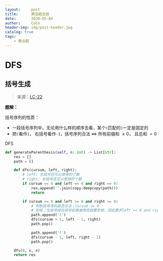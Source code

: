 ```yaml
---
layout:     post
title:      算法题总结
date:       2020-05-04
author:     CoCo
header-img: img/post-header.jpg
catalog: true
tags:
    - 算法题
---
```


<head>
    <script src="https://cdn.mathjax.org/mathjax/latest/MathJax.js?config=TeX-AMS-MML_HTMLorMML" type="text/javascript"></script>
    <script type="text/x-mathjax-config">
        MathJax.Hub.Config({
            tex2jax: {
            skipTags: ['script', 'noscript', 'style', 'textarea', 'pre'],
            inlineMath: [['$','$']]
            }
        });
    </script>
</head>

# DFS
## 括号生成 
> 来源：[LC-22](https://leetcode-cn.com/problems/generate-parentheses/)

**题解：**

括号序列的性质：
* 一段括号序列中，无论用什么样的顺序去看，某个`(`匹配的`)`一定是固定的
* 把`(`看作`1`， 右括号看作`-1`，括号序列合法 $\Leftrightarrow$ 所有前缀和 $\geqslant 0$， 且总和 $= 0$ 

DFS  
```py
def generateParenthesis(self, n: int) -> List[str]:
    res = []
    path = []

    def dfs(cursum, left, right):
        # left: 左括号还可以使用的个数  
        # right: 右括号还可以使用的个数    
        if cursum == 0 and left == 0 and right == 0:
            res.append(''.join(copy.deepcopy(path)))
            return 

        if cursum >= 0 and left >= 0 and right >= 0: 
            # 判断括号序列是否合法；cursum >= 0    
            # 剪枝；左括号或右括号如果被用完就要剪枝，因此要求left >= 0 and right >= 0    
            path.append('(')
            dfs(cursum + 1, left - 1, right)
            path.pop()

            path.append(')')
            dfs(cursum - 1, left, right - 1)
            path.pop()

    dfs(0, n, n)
    return res
```
